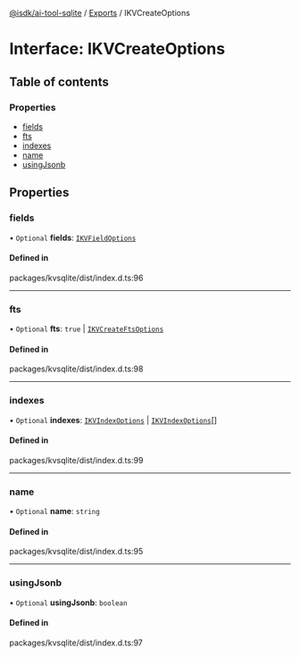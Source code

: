 [@isdk/ai-tool-sqlite](../README.md) / [Exports](../modules.md) / IKVCreateOptions

# Interface: IKVCreateOptions

## Table of contents

### Properties

- [fields](IKVCreateOptions.md#fields)
- [fts](IKVCreateOptions.md#fts)
- [indexes](IKVCreateOptions.md#indexes)
- [name](IKVCreateOptions.md#name)
- [usingJsonb](IKVCreateOptions.md#usingjsonb)

## Properties

### fields

• `Optional` **fields**: [`IKVFieldOptions`](IKVFieldOptions.md)

#### Defined in

packages/kvsqlite/dist/index.d.ts:96

___

### fts

• `Optional` **fts**: ``true`` \| [`IKVCreateFtsOptions`](IKVCreateFtsOptions.md)

#### Defined in

packages/kvsqlite/dist/index.d.ts:98

___

### indexes

• `Optional` **indexes**: [`IKVIndexOptions`](IKVIndexOptions.md) \| [`IKVIndexOptions`](IKVIndexOptions.md)[]

#### Defined in

packages/kvsqlite/dist/index.d.ts:99

___

### name

• `Optional` **name**: `string`

#### Defined in

packages/kvsqlite/dist/index.d.ts:95

___

### usingJsonb

• `Optional` **usingJsonb**: `boolean`

#### Defined in

packages/kvsqlite/dist/index.d.ts:97
